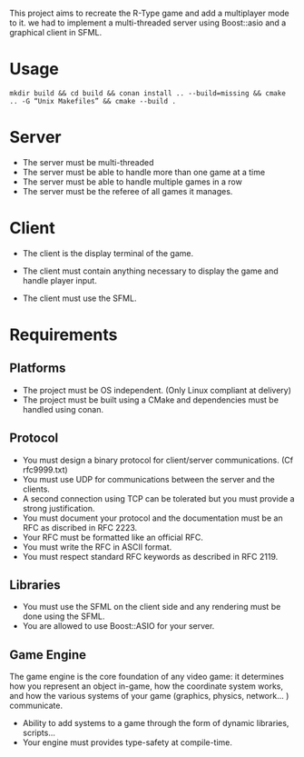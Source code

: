 This project aims to recreate the R-Type game and add a multiplayer mode to it. we had to implement a multi-threaded server using Boost::asio and a graphical client in SFML.

# Usage

```
mkdir build && cd build && conan install .. --build=missing && cmake
.. -G “Unix Makefiles” && cmake --build .
```

# Server

- The server must be multi-threaded
- The server must be able to handle more than one game at a time
- The server must be able to handle multiple games in a row
- The server must be the referee of all games it manages.

# Client

- The client is the display terminal of the game.

- The client must contain anything necessary to display the game and handle player input.
- The client must use the SFML.

# Requirements

## Platforms

- The project must be OS independent. (Only Linux compliant at delivery)
- The project must be built using a CMake and dependencies must be handled using conan.

## Protocol

- You must design a binary protocol for client/server communications. (Cf rfc9999.txt)
- You must use UDP for communications between the server and the clients.
- A second connection using TCP can be tolerated but you must provide a strong justification.
- You must document your protocol and the documentation must be an RFC as discribed in RFC 2223.
- Your RFC must be formatted like an official RFC.
- You must write the RFC in ASCII format.
- You must respect standard RFC keywords as described in RFC 2119.

## Libraries

- You must use the SFML on the client side and any rendering must be done using the SFML.
- You are allowed to use Boost::ASIO for your server.

## Game Engine

The game engine is the core foundation of any video game: it determines how you represent an object in-game, how the coordinate system works, and how the various systems of your game (graphics, physics, network... ) communicate.

- Ability to add systems to a game through the form of dynamic libraries, scripts...
- Your engine must provides type-safety at compile-time.

